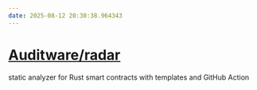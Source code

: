 ```yaml
---
date: 2025-08-12 20:30:38.964343
---
```


# [Auditware/radar](https://github.com/Auditware/radar)

static analyzer for Rust smart contracts with templates and GitHub Action